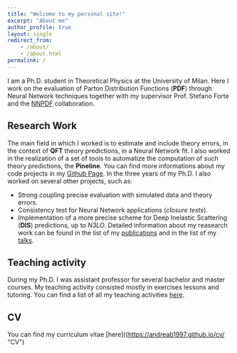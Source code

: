 ```yaml
---
title: "Welcome to my personal site!"
excerpt: "About me"
author_profile: true
layout: single
redirect_from: 
    - /about/
    - /about.html
permalink: /
---
```


I am a Ph.D. student in Theoretical Physics at the University of Milan. Here I work on the evaluation of Parton Distribution Functions (**PDF**) through
Neural Network techniques together with my supervisor Prof. Stefano Forte and the [NNPDF](https://nnpdf.mi.infn.it/) collaboration. 

Research Work
-------------

The main field in which I worked is to estimate and include theory errors, in the context of **QFT** theory predictions, in a Neural Network fit. I also worked in the realization of a set of tools to automatize the computation of such theory predictions, the **Pineline**. You can find more informations about my code projects in my [Github Page](https://github.com/andreab1997 "Github page").
In the three years of my Ph.D. I also worked on several other projects, such as:
* Strong coupling precise evaluation with simulated data and theory errors.
* Consistency test for Neural Network applications (*closure tests*).
* Implementation of a more precise scheme for Deep Inelastic Scattering (**DIS**) predictions, up to *N3LO*.
Detailed information about my reasearch work can be found in the list of my [publications](https://andreab1997.github.io/publications/ "publications") and in the list of my [talks](https://andreab1997.github.io/talks/ "talks").

Teaching activity
-----------------

During my Ph.D. I was assistant professor for several bachelor and master courses. My teaching activity consisted mostly in exercises lessons and tutoring. You can find a list of all my teaching activities [here](https://andreab1997.github.io/teaching/ "teaching activity").  


CV
---

You can find my curriculum vitae [here]((https://andreab1997.github.io/cv/ "CV")